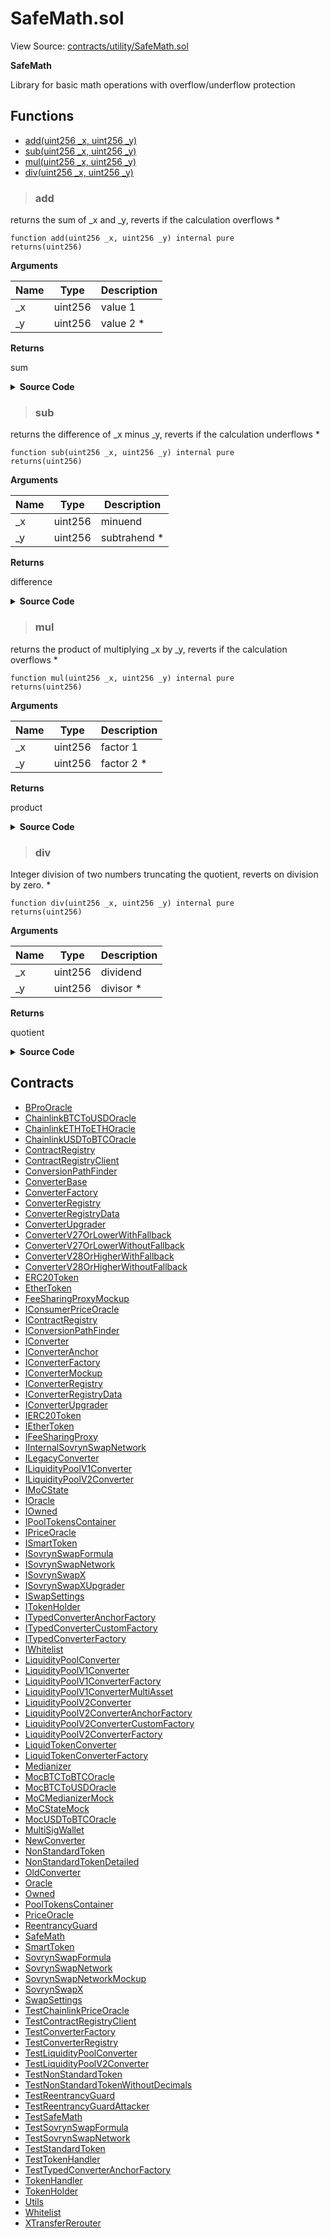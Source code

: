 # SafeMath.sol

View Source: [contracts/utility/SafeMath.sol](../solidity/contracts/utility/SafeMath.sol)

**SafeMath**

Library for basic math operations with overflow/underflow protection

## Functions

- [add(uint256 _x, uint256 _y)](#add)
- [sub(uint256 _x, uint256 _y)](#sub)
- [mul(uint256 _x, uint256 _y)](#mul)
- [div(uint256 _x, uint256 _y)](#div)

> ### add

returns the sum of _x and _y, reverts if the calculation overflows
	 *

```solidity
function add(uint256 _x, uint256 _y) internal pure
returns(uint256)
```

**Arguments**

| Name        | Type           | Description  |
| ------------- |------------- | -----|
| _x | uint256 | value 1 | 
| _y | uint256 | value 2 	 * | 

**Returns**

sum

<details>
	<summary><strong>Source Code</strong></summary>

```javascript
function add(uint256 _x, uint256 _y) internal pure returns (uint256) {
		uint256 z = _x + _y;
		require(z >= _x, "ERR_OVERFLOW");
		return z;
	}
```
</details>

> ### sub

returns the difference of _x minus _y, reverts if the calculation underflows
	 *

```solidity
function sub(uint256 _x, uint256 _y) internal pure
returns(uint256)
```

**Arguments**

| Name        | Type           | Description  |
| ------------- |------------- | -----|
| _x | uint256 | minuend | 
| _y | uint256 | subtrahend 	 * | 

**Returns**

difference

<details>
	<summary><strong>Source Code</strong></summary>

```javascript
function sub(uint256 _x, uint256 _y) internal pure returns (uint256) {
		require(_x >= _y, "ERR_UNDERFLOW");
		return _x - _y;
	}
```
</details>

> ### mul

returns the product of multiplying _x by _y, reverts if the calculation overflows
	 *

```solidity
function mul(uint256 _x, uint256 _y) internal pure
returns(uint256)
```

**Arguments**

| Name        | Type           | Description  |
| ------------- |------------- | -----|
| _x | uint256 | factor 1 | 
| _y | uint256 | factor 2 	 * | 

**Returns**

product

<details>
	<summary><strong>Source Code</strong></summary>

```javascript
function mul(uint256 _x, uint256 _y) internal pure returns (uint256) {
		// gas optimization
		if (_x == 0) return 0;

		uint256 z = _x * _y;
		require(z / _x == _y, "ERR_OVERFLOW");
		return z;
	}
```
</details>

> ### div

Integer division of two numbers truncating the quotient, reverts on division by zero.
	 *

```solidity
function div(uint256 _x, uint256 _y) internal pure
returns(uint256)
```

**Arguments**

| Name        | Type           | Description  |
| ------------- |------------- | -----|
| _x | uint256 | dividend | 
| _y | uint256 | divisor 	 * | 

**Returns**

quotient

<details>
	<summary><strong>Source Code</strong></summary>

```javascript
function div(uint256 _x, uint256 _y) internal pure returns (uint256) {
		require(_y > 0, "ERR_DIVIDE_BY_ZERO");
		uint256 c = _x / _y;
		return c;
	}
```
</details>

## Contracts

* [BProOracle](BProOracle.md)
* [ChainlinkBTCToUSDOracle](ChainlinkBTCToUSDOracle.md)
* [ChainlinkETHToETHOracle](ChainlinkETHToETHOracle.md)
* [ChainlinkUSDToBTCOracle](ChainlinkUSDToBTCOracle.md)
* [ContractRegistry](ContractRegistry.md)
* [ContractRegistryClient](ContractRegistryClient.md)
* [ConversionPathFinder](ConversionPathFinder.md)
* [ConverterBase](ConverterBase.md)
* [ConverterFactory](ConverterFactory.md)
* [ConverterRegistry](ConverterRegistry.md)
* [ConverterRegistryData](ConverterRegistryData.md)
* [ConverterUpgrader](ConverterUpgrader.md)
* [ConverterV27OrLowerWithFallback](ConverterV27OrLowerWithFallback.md)
* [ConverterV27OrLowerWithoutFallback](ConverterV27OrLowerWithoutFallback.md)
* [ConverterV28OrHigherWithFallback](ConverterV28OrHigherWithFallback.md)
* [ConverterV28OrHigherWithoutFallback](ConverterV28OrHigherWithoutFallback.md)
* [ERC20Token](ERC20Token.md)
* [EtherToken](EtherToken.md)
* [FeeSharingProxyMockup](FeeSharingProxyMockup.md)
* [IConsumerPriceOracle](IConsumerPriceOracle.md)
* [IContractRegistry](IContractRegistry.md)
* [IConversionPathFinder](IConversionPathFinder.md)
* [IConverter](IConverter.md)
* [IConverterAnchor](IConverterAnchor.md)
* [IConverterFactory](IConverterFactory.md)
* [IConverterMockup](IConverterMockup.md)
* [IConverterRegistry](IConverterRegistry.md)
* [IConverterRegistryData](IConverterRegistryData.md)
* [IConverterUpgrader](IConverterUpgrader.md)
* [IERC20Token](IERC20Token.md)
* [IEtherToken](IEtherToken.md)
* [IFeeSharingProxy](IFeeSharingProxy.md)
* [IInternalSovrynSwapNetwork](IInternalSovrynSwapNetwork.md)
* [ILegacyConverter](ILegacyConverter.md)
* [ILiquidityPoolV1Converter](ILiquidityPoolV1Converter.md)
* [ILiquidityPoolV2Converter](ILiquidityPoolV2Converter.md)
* [IMoCState](IMoCState.md)
* [IOracle](IOracle.md)
* [IOwned](IOwned.md)
* [IPoolTokensContainer](IPoolTokensContainer.md)
* [IPriceOracle](IPriceOracle.md)
* [ISmartToken](ISmartToken.md)
* [ISovrynSwapFormula](ISovrynSwapFormula.md)
* [ISovrynSwapNetwork](ISovrynSwapNetwork.md)
* [ISovrynSwapX](ISovrynSwapX.md)
* [ISovrynSwapXUpgrader](ISovrynSwapXUpgrader.md)
* [ISwapSettings](ISwapSettings.md)
* [ITokenHolder](ITokenHolder.md)
* [ITypedConverterAnchorFactory](ITypedConverterAnchorFactory.md)
* [ITypedConverterCustomFactory](ITypedConverterCustomFactory.md)
* [ITypedConverterFactory](ITypedConverterFactory.md)
* [IWhitelist](IWhitelist.md)
* [LiquidityPoolConverter](LiquidityPoolConverter.md)
* [LiquidityPoolV1Converter](LiquidityPoolV1Converter.md)
* [LiquidityPoolV1ConverterFactory](LiquidityPoolV1ConverterFactory.md)
* [LiquidityPoolV1ConverterMultiAsset](LiquidityPoolV1ConverterMultiAsset.md)
* [LiquidityPoolV2Converter](LiquidityPoolV2Converter.md)
* [LiquidityPoolV2ConverterAnchorFactory](LiquidityPoolV2ConverterAnchorFactory.md)
* [LiquidityPoolV2ConverterCustomFactory](LiquidityPoolV2ConverterCustomFactory.md)
* [LiquidityPoolV2ConverterFactory](LiquidityPoolV2ConverterFactory.md)
* [LiquidTokenConverter](LiquidTokenConverter.md)
* [LiquidTokenConverterFactory](LiquidTokenConverterFactory.md)
* [Medianizer](Medianizer.md)
* [MocBTCToBTCOracle](MocBTCToBTCOracle.md)
* [MocBTCToUSDOracle](MocBTCToUSDOracle.md)
* [MoCMedianizerMock](MoCMedianizerMock.md)
* [MoCStateMock](MoCStateMock.md)
* [MocUSDToBTCOracle](MocUSDToBTCOracle.md)
* [MultiSigWallet](MultiSigWallet.md)
* [NewConverter](NewConverter.md)
* [NonStandardToken](NonStandardToken.md)
* [NonStandardTokenDetailed](NonStandardTokenDetailed.md)
* [OldConverter](OldConverter.md)
* [Oracle](Oracle.md)
* [Owned](Owned.md)
* [PoolTokensContainer](PoolTokensContainer.md)
* [PriceOracle](PriceOracle.md)
* [ReentrancyGuard](ReentrancyGuard.md)
* [SafeMath](SafeMath.md)
* [SmartToken](SmartToken.md)
* [SovrynSwapFormula](SovrynSwapFormula.md)
* [SovrynSwapNetwork](SovrynSwapNetwork.md)
* [SovrynSwapNetworkMockup](SovrynSwapNetworkMockup.md)
* [SovrynSwapX](SovrynSwapX.md)
* [SwapSettings](SwapSettings.md)
* [TestChainlinkPriceOracle](TestChainlinkPriceOracle.md)
* [TestContractRegistryClient](TestContractRegistryClient.md)
* [TestConverterFactory](TestConverterFactory.md)
* [TestConverterRegistry](TestConverterRegistry.md)
* [TestLiquidityPoolConverter](TestLiquidityPoolConverter.md)
* [TestLiquidityPoolV2Converter](TestLiquidityPoolV2Converter.md)
* [TestNonStandardToken](TestNonStandardToken.md)
* [TestNonStandardTokenWithoutDecimals](TestNonStandardTokenWithoutDecimals.md)
* [TestReentrancyGuard](TestReentrancyGuard.md)
* [TestReentrancyGuardAttacker](TestReentrancyGuardAttacker.md)
* [TestSafeMath](TestSafeMath.md)
* [TestSovrynSwapFormula](TestSovrynSwapFormula.md)
* [TestSovrynSwapNetwork](TestSovrynSwapNetwork.md)
* [TestStandardToken](TestStandardToken.md)
* [TestTokenHandler](TestTokenHandler.md)
* [TestTypedConverterAnchorFactory](TestTypedConverterAnchorFactory.md)
* [TokenHandler](TokenHandler.md)
* [TokenHolder](TokenHolder.md)
* [Utils](Utils.md)
* [Whitelist](Whitelist.md)
* [XTransferRerouter](XTransferRerouter.md)
